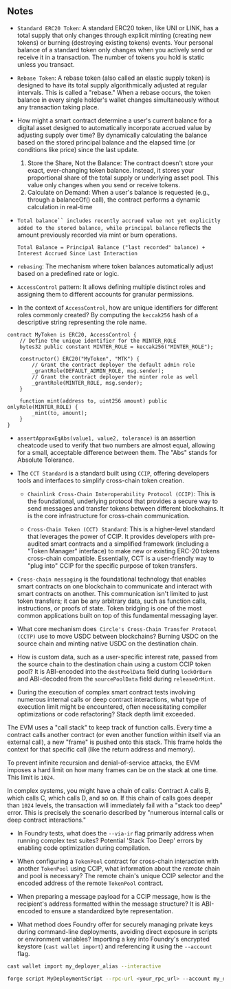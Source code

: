 ## Notes

* `Standard ERC20 Token`: A standard ERC20 token, like UNI or LINK, has a total supply that only changes through explicit minting (creating new tokens) or burning (destroying existing tokens) events. Your personal balance of a standard token only changes when you actively send or receive it in a transaction. The number of tokens you hold is static unless you transact.

* `Rebase Token`: A rebase token (also called an elastic supply token) is designed to have its total supply algorithmically adjusted at regular intervals. This is called a "rebase." When a rebase occurs, the token balance in every single holder's wallet changes simultaneously without any transaction taking place.

* How might a smart contract determine a user's current balance for a digital asset designed to automatically incorporate accrued value by adjusting supply over time? By dynamically calculating the balance based on the stored principal balance and the elapsed time (or conditions like price) since the last update.

    1. Store the Share, Not the Balance: The contract doesn't store your exact, ever-changing token balance. Instead, it stores your proportional share of the total supply or underlying asset pool. This value only changes when you send or receive tokens.
    2. Calculate on Demand: When a user's balance is requested (e.g., through a balanceOf() call), the contract performs a dynamic calculation in real-time

* `Total balance`` includes recently accrued value not yet explicitly added to the stored balance, while principal balance` reflects the amount previously recorded via mint or burn operations.

    `Total Balance = Principal Balance ("last recorded" balance) + Interest Accrued Since Last Interaction`

* `rebasing`: The mechanism where token balances automatically adjust based on a predefined rate or logic.

* `AccessControl` pattern: It allows defining multiple distinct roles and assigning them to different accounts for granular permissions.

* In the context of `AccessControl`, how are unique identifiers for different roles commonly created? By computing the `keccak256` hash of a descriptive string representing the role name.

```solidity
contract MyToken is ERC20, AccessControl {
    // Define the unique identifier for the MINTER_ROLE
    bytes32 public constant MINTER_ROLE = keccak256("MINTER_ROLE");

    constructor() ERC20("MyToken", "MTK") {
        // Grant the contract deployer the default admin role
        _grantRole(DEFAULT_ADMIN_ROLE, msg.sender);
        // Grant the contract deployer the minter role as well
        _grantRole(MINTER_ROLE, msg.sender);
    }

    function mint(address to, uint256 amount) public onlyRole(MINTER_ROLE) {
        _mint(to, amount);
    }
}
```

* `assertApproxEqAbs(value1, value2, tolerance)` is an assertion cheatcode used to verify that two numbers are almost equal, allowing for a small, acceptable difference between them. The "Abs" stands for Absolute Tolerance.

* The `CCT Standard` is a standard built using `CCIP`, offering developers tools and interfaces to simplify cross-chain token creation.

    - `Chainlink Cross-Chain Interoperability Protocol (CCIP)`: This is the foundational, underlying protocol that provides a secure way to send messages and transfer tokens between different blockchains. It is the core infrastructure for cross-chain communication.

    - `Cross-Chain Token (CCT) Standard`: This is a higher-level standard that leverages the power of CCIP. It provides developers with pre-audited smart contracts and a simplified framework (including a "Token Manager" interface) to make new or existing ERC-20 tokens cross-chain compatible. Essentially, CCT is a user-friendly way to "plug into" CCIP for the specific purpose of token transfers.

* `Cross-chain messaging` is the foundational technology that enables smart contracts on one blockchain to communicate and interact with smart contracts on another. This communication isn't limited to just token transfers; it can be any arbitrary data, such as function calls, instructions, or proofs of state. Token bridging is one of the most common applications built on top of this fundamental messaging layer.

* What core mechanism does` Circle's Cross-Chain Transfer Protocol (CCTP)` use to move USDC between blockchains? Burning USDC on the source chain and minting native USDC on the destination chain.

*  How is custom data, such as a user-specific interest rate, passed from the source chain to the destination chain using a custom CCIP token pool? It is ABI-encoded into the `destPoolData` field during `lockOrBurn` and ABI-decoded from the `sourcePoolData` field during `releaseOrMint`.

* During the execution of complex smart contract tests involving numerous internal calls or deep contract interactions, what type of execution limit might be encountered, often necessitating compiler optimizations or code refactoring? Stack depth limit exceeded.

 The EVM uses a "call stack" to keep track of function calls. Every time a contract calls another contract (or even another function within itself via an external call), a new "frame" is pushed onto this stack. This frame holds the context for that specific call (like the return address and memory). 
 
 To prevent infinite recursion and denial-of-service attacks, the EVM imposes a hard limit on how many frames can be on the stack at one time. This limit is `1024`.

 In complex systems, you might have a chain of calls: Contract A calls B, which calls C, which calls D, and so on. If this chain of calls goes deeper than `1024` levels, the transaction will immediately fail with a "stack too deep" error. This is precisely the scenario described by "numerous internal calls or deep contract interactions."

* In Foundry tests, what does the `--via-ir` flag primarily address when running complex test suites? Potential 'Stack Too Deep' errors by enabling code optimization during compilation.

* When configuring a `TokenPool` contract for cross-chain interaction with another `TokenPool` using CCIP, what information about the *remote* chain and pool is necessary? The remote chain's unique CCIP selector and the encoded address of the remote `TokenPool` contract.

* When preparing a message payload for a CCIP message, how is the recipient's address formatted within the message structure? It is ABI-encoded to ensure a standardized byte representation.

* What method does Foundry offer for securely managing private keys during command-line deployments, avoiding direct exposure in scripts or environment variables? Importing a key into Foundry's encrypted keystore (`cast wallet import`) and referencing it using the `--account` flag.

```bash
cast wallet import my_deployer_alias --interactive

forge script MyDeploymentScript --rpc-url <your_rpc_url> --account my_deployer_alias --broadcast
```
